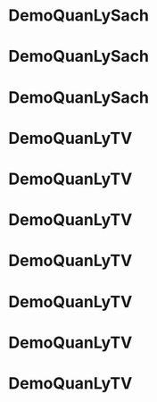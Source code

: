# DemoQuanLySach
# DemoQuanLySach
# DemoQuanLySach
# DemoQuanLyTV
# DemoQuanLyTV
# DemoQuanLyTV
# DemoQuanLyTV
# DemoQuanLyTV
# DemoQuanLyTV
# DemoQuanLyTV
